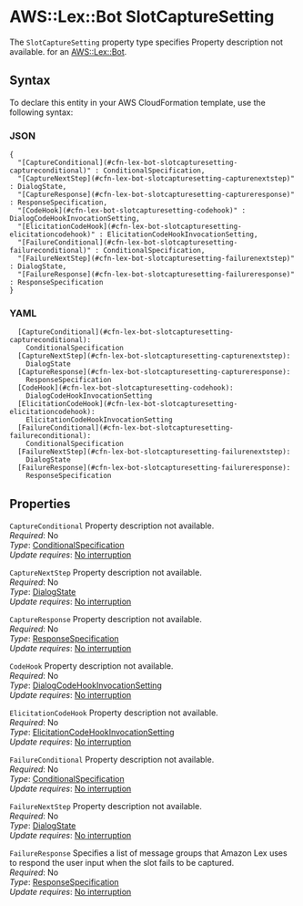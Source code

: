 # AWS::Lex::Bot SlotCaptureSetting<a name="aws-properties-lex-bot-slotcapturesetting"></a>

<a name="aws-properties-lex-bot-slotcapturesetting-description"></a>The `SlotCaptureSetting` property type specifies Property description not available\. for an [AWS::Lex::Bot](aws-resource-lex-bot.md)\.

## Syntax<a name="aws-properties-lex-bot-slotcapturesetting-syntax"></a>

To declare this entity in your AWS CloudFormation template, use the following syntax:

### JSON<a name="aws-properties-lex-bot-slotcapturesetting-syntax.json"></a>

```
{
  "[CaptureConditional](#cfn-lex-bot-slotcapturesetting-captureconditional)" : ConditionalSpecification,
  "[CaptureNextStep](#cfn-lex-bot-slotcapturesetting-capturenextstep)" : DialogState,
  "[CaptureResponse](#cfn-lex-bot-slotcapturesetting-captureresponse)" : ResponseSpecification,
  "[CodeHook](#cfn-lex-bot-slotcapturesetting-codehook)" : DialogCodeHookInvocationSetting,
  "[ElicitationCodeHook](#cfn-lex-bot-slotcapturesetting-elicitationcodehook)" : ElicitationCodeHookInvocationSetting,
  "[FailureConditional](#cfn-lex-bot-slotcapturesetting-failureconditional)" : ConditionalSpecification,
  "[FailureNextStep](#cfn-lex-bot-slotcapturesetting-failurenextstep)" : DialogState,
  "[FailureResponse](#cfn-lex-bot-slotcapturesetting-failureresponse)" : ResponseSpecification
}
```

### YAML<a name="aws-properties-lex-bot-slotcapturesetting-syntax.yaml"></a>

```
  [CaptureConditional](#cfn-lex-bot-slotcapturesetting-captureconditional): 
    ConditionalSpecification
  [CaptureNextStep](#cfn-lex-bot-slotcapturesetting-capturenextstep): 
    DialogState
  [CaptureResponse](#cfn-lex-bot-slotcapturesetting-captureresponse): 
    ResponseSpecification
  [CodeHook](#cfn-lex-bot-slotcapturesetting-codehook): 
    DialogCodeHookInvocationSetting
  [ElicitationCodeHook](#cfn-lex-bot-slotcapturesetting-elicitationcodehook): 
    ElicitationCodeHookInvocationSetting
  [FailureConditional](#cfn-lex-bot-slotcapturesetting-failureconditional): 
    ConditionalSpecification
  [FailureNextStep](#cfn-lex-bot-slotcapturesetting-failurenextstep): 
    DialogState
  [FailureResponse](#cfn-lex-bot-slotcapturesetting-failureresponse): 
    ResponseSpecification
```

## Properties<a name="aws-properties-lex-bot-slotcapturesetting-properties"></a>

`CaptureConditional`  <a name="cfn-lex-bot-slotcapturesetting-captureconditional"></a>
Property description not available\.  
*Required*: No  
*Type*: [ConditionalSpecification](aws-properties-lex-bot-conditionalspecification.md)  
*Update requires*: [No interruption](https://docs.aws.amazon.com/AWSCloudFormation/latest/UserGuide/using-cfn-updating-stacks-update-behaviors.html#update-no-interrupt)

`CaptureNextStep`  <a name="cfn-lex-bot-slotcapturesetting-capturenextstep"></a>
Property description not available\.  
*Required*: No  
*Type*: [DialogState](aws-properties-lex-bot-dialogstate.md)  
*Update requires*: [No interruption](https://docs.aws.amazon.com/AWSCloudFormation/latest/UserGuide/using-cfn-updating-stacks-update-behaviors.html#update-no-interrupt)

`CaptureResponse`  <a name="cfn-lex-bot-slotcapturesetting-captureresponse"></a>
Property description not available\.  
*Required*: No  
*Type*: [ResponseSpecification](aws-properties-lex-bot-responsespecification.md)  
*Update requires*: [No interruption](https://docs.aws.amazon.com/AWSCloudFormation/latest/UserGuide/using-cfn-updating-stacks-update-behaviors.html#update-no-interrupt)

`CodeHook`  <a name="cfn-lex-bot-slotcapturesetting-codehook"></a>
Property description not available\.  
*Required*: No  
*Type*: [DialogCodeHookInvocationSetting](aws-properties-lex-bot-dialogcodehookinvocationsetting.md)  
*Update requires*: [No interruption](https://docs.aws.amazon.com/AWSCloudFormation/latest/UserGuide/using-cfn-updating-stacks-update-behaviors.html#update-no-interrupt)

`ElicitationCodeHook`  <a name="cfn-lex-bot-slotcapturesetting-elicitationcodehook"></a>
Property description not available\.  
*Required*: No  
*Type*: [ElicitationCodeHookInvocationSetting](aws-properties-lex-bot-elicitationcodehookinvocationsetting.md)  
*Update requires*: [No interruption](https://docs.aws.amazon.com/AWSCloudFormation/latest/UserGuide/using-cfn-updating-stacks-update-behaviors.html#update-no-interrupt)

`FailureConditional`  <a name="cfn-lex-bot-slotcapturesetting-failureconditional"></a>
Property description not available\.  
*Required*: No  
*Type*: [ConditionalSpecification](aws-properties-lex-bot-conditionalspecification.md)  
*Update requires*: [No interruption](https://docs.aws.amazon.com/AWSCloudFormation/latest/UserGuide/using-cfn-updating-stacks-update-behaviors.html#update-no-interrupt)

`FailureNextStep`  <a name="cfn-lex-bot-slotcapturesetting-failurenextstep"></a>
Property description not available\.  
*Required*: No  
*Type*: [DialogState](aws-properties-lex-bot-dialogstate.md)  
*Update requires*: [No interruption](https://docs.aws.amazon.com/AWSCloudFormation/latest/UserGuide/using-cfn-updating-stacks-update-behaviors.html#update-no-interrupt)

`FailureResponse`  <a name="cfn-lex-bot-slotcapturesetting-failureresponse"></a>
Specifies a list of message groups that Amazon Lex uses to respond the user input when the slot fails to be captured\.  
*Required*: No  
*Type*: [ResponseSpecification](aws-properties-lex-bot-responsespecification.md)  
*Update requires*: [No interruption](https://docs.aws.amazon.com/AWSCloudFormation/latest/UserGuide/using-cfn-updating-stacks-update-behaviors.html#update-no-interrupt)